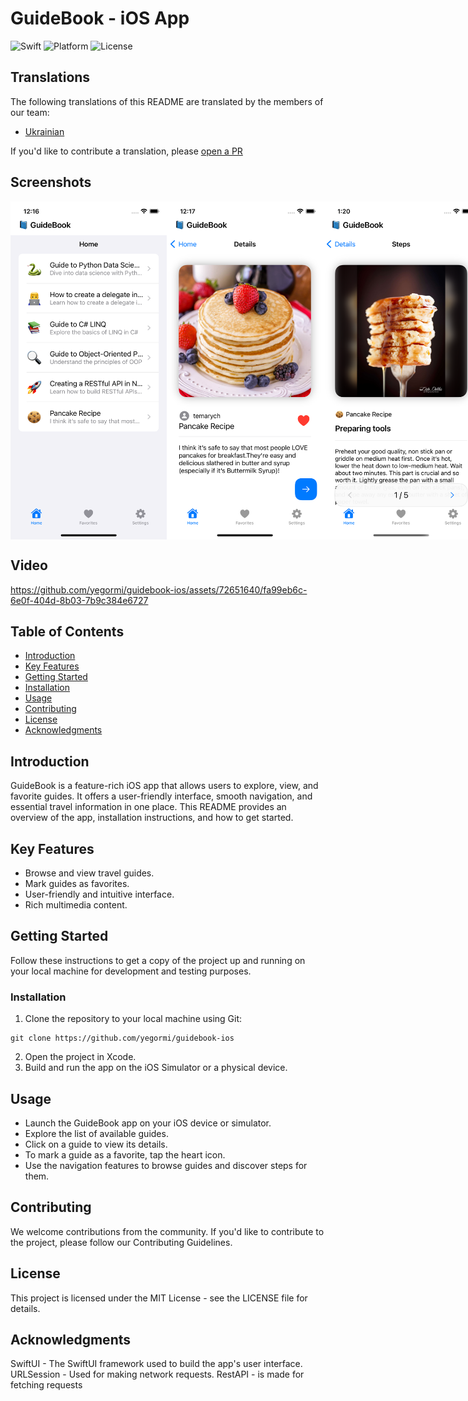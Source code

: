# GuideBook - iOS App

![Swift](https://img.shields.io/badge/Swift-5.5-orange.svg)
![Platform](https://img.shields.io/badge/Platform-iOS-brightgreen.svg)
![License](https://img.shields.io/badge/License-MIT-blue.svg)

## Translations

The following translations of this README are translated by the members of our team:

* [Ukrainian](https://github.com/yegormi/guidebook-ios/blob/main/README_UK.MD)

If you'd like to contribute a translation, please [open a
PR](https://github.com/yegormi/guidebook-ios/edit/main/README.md)

## Screenshots

<div style="display: flex; justify-content: space-between;">
    <img src="Screenshots/home.png" width="250"/>
    <img src="Screenshots/details.png" width="250"/>
    <img src="Screenshots/steps.png" width="250"/>
</div>

## Video

https://github.com/yegormi/guidebook-ios/assets/72651640/fa99eb6c-6e0f-404d-8b03-7b9c384e6727

## Table of Contents

- [Introduction](#introduction)
- [Key Features](#key-features)
- [Getting Started](#getting-started)
- [Installation](#installation)
- [Usage](#usage)
- [Contributing](#contributing)
- [License](#license)
- [Acknowledgments](#acknowledgments)

## Introduction
GuideBook is a feature-rich iOS app that allows users to explore, view, and favorite guides.
It offers a user-friendly interface, smooth navigation, and essential travel information in one place. This README provides an overview of the app, installation instructions, and how to get started.

## Key Features

- Browse and view travel guides.
- Mark guides as favorites.
- User-friendly and intuitive interface.
- Rich multimedia content.

## Getting Started

Follow these instructions to get a copy of the project up and running on your local machine for development and testing purposes.

### Installation

1. Clone the repository to your local machine using Git:

```shell
git clone https://github.com/yegormi/guidebook-ios
```

2. Open the project in Xcode.
3. Build and run the app on the iOS Simulator or a physical device.

## Usage

 - Launch the GuideBook app on your iOS device or simulator.
 - Explore the list of available guides.
 - Click on a guide to view its details.
 - To mark a guide as a favorite, tap the heart icon.
 - Use the navigation features to browse guides and discover steps for them.

## Contributing

We welcome contributions from the community. If you'd like to contribute to the project, please follow our Contributing Guidelines.

## License

This project is licensed under the MIT License - see the LICENSE file for details.

## Acknowledgments

SwiftUI - The SwiftUI framework used to build the app's user interface.
URLSession - Used for making network requests.
RestAPI - is made for fetching requests
